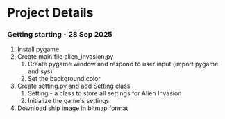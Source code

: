 # Project Details

### Getting starting - 28 Sep 2025

1. Install pygame
2. Create main file alien_invasion.py
   1. Create pygame window and respond to user input (import pygame and sys)
   2. Set the background color
3. Create setting.py and add Setting class 
   1. Setting - a class to store all settings for Alien Invasion
   2. Initialize the game's settings
4. Download ship image in bitmap format